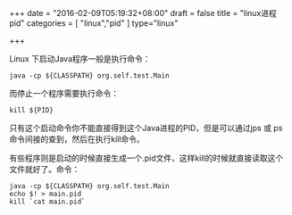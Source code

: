 +++
date = "2016-02-09T05:19:32+08:00"
draft = false
title = "linux进程pid"
categories = [ "linux","pid" ]
type="linux"

+++

Linux 下启动Java程序一般是执行命令：

    java -cp ${CLASSPATH} org.self.test.Main

而停止一个程序需要执行命令：

    kill ${PID}

只有这个启动命令你不能直接得到这个Java进程的PID，但是可以通过jps 或 ps 命令间接的查到，然后在执行kill命令。

有些程序则是启动的时候直接生成一个.pid文件，这样kill的时候就直接读取这个文件就好了。命令：

    java -cp ${CLASSPATH} org.self.test.Main
    echo $! > main.pid
    kill `cat main.pid`
